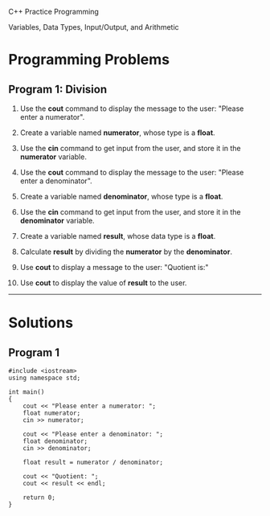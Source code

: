 C++ Practice Programming

Variables, Data Types, Input/Output, and Arithmetic

# Programming Problems

## Program 1: Division

1. Use the **cout** command to display the message to the user: "Please enter a numerator".

2. Create a variable named **numerator**, whose type is a **float**.

3. Use the **cin** command to get input from the user, and store it in the **numerator** variable.

4. Use the **cout** command to display the message to the user: "Please enter a denominator".

5. Create a variable named **denominator**, whose type is a **float**.

6. Use the **cin** command to get input from the user, and store it in the **denominator** variable.

7. Create a variable named **result**, whose data type is a **float**.

8. Calculate **result** by dividing the **numerator** by the **denominator**.

9. Use **cout** to display a message to the user: "Quotient is:"

10. Use **cout** to display the value of **result** to the user.

---

# Solutions

## Program 1

    #include <iostream>
    using namespace std;

    int main()
    {
        cout << "Please enter a numerator: ";
        float numerator;
        cin >> numerator;
        
        cout << "Please enter a denominator: ";
        float denominator;
        cin >> denominator;
        
        float result = numerator / denominator;
        
        cout << "Quotient: ";
        cout << result << endl;
        
        return 0;
    }
